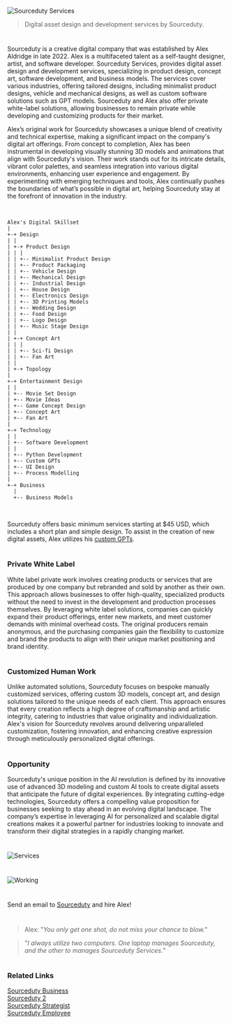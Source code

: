 ![Sourceduty Services](https://github.com/sourceduty/Sourceduty_Services/assets/123030236/6df944d0-f8b4-449e-a594-25a46c58f1bb)

> Digital asset design and development services by Sourceduty.

#

Sourceduty is a creative digital company that was established by Alex Aldridge in late 2022. Alex is a multifaceted talent as a self-taught designer, artist, and software developer. Sourceduty Services, provides digital asset design and development services, specializing in product design, concept art, software development, and business models. The services cover various industries, offering tailored designs, including minimalist product designs, vehicle and mechanical designs, as well as custom software solutions such as GPT models. Sourceduty and Alex also offer private white-label solutions, allowing businesses to remain private while developing and customizing products for their market. 

Alex’s original work for Sourceduty showcases a unique blend of creativity and technical expertise, making a significant impact on the company's digital art offerings. From concept to completion, Alex has been instrumental in developing visually stunning 3D models and animations that align with Sourceduty's vision. Their work stands out for its intricate details, vibrant color palettes, and seamless integration into various digital environments, enhancing user experience and engagement. By experimenting with emerging techniques and tools, Alex continually pushes the boundaries of what’s possible in digital art, helping Sourceduty stay at the forefront of innovation in the industry.

<br>

```
Alex's Digital Skillset
|
+-+ Design
| |
| +-+ Product Design
| | |
| | +-- Minimalist Product Design
| | +-- Product Packaging
| | +-- Vehicle Design
| | +-- Mechanical Design
| | +-- Industrial Design
| | +-- House Design
| | +-- Electronics Design
| | +-- 3D Printing Models
| | +-- Wedding Design
| | +-- Food Design
| | +-- Logo Design
| | +-- Music Stage Design
| |
| +-+ Concept Art
| | |
| | +-- Sci-fi Design
| | +-- Fan Art
| |
| +-+ Topology
|
+-+ Entertainment Design
| |
| +-- Movie Set Design
| +-- Movie Ideas
| +-- Game Concept Design
| +-- Concept Art
| +-- Fan Art
|
+-+ Technology
| |
| +-- Software Development
| |
| +-- Python Development
| +-- Custom GPTs
| +-- UI Design
| +-- Process Modelling
|
+-+ Business
  |
  +-- Business Models
```

<br>

Sourceduty offers basic minimum services starting at $45 USD, which includes a short plan and simple design. To assist in the creation of new digital assets, Alex utilizes his [custom GPTs](https://github.com/sourceduty/ChatGPT).

#
### Private White Label

White label private work involves creating products or services that are produced by one company but rebranded and sold by another as their own. This approach allows businesses to offer high-quality, specialized products without the need to invest in the development and production processes themselves. By leveraging white label solutions, companies can quickly expand their product offerings, enter new markets, and meet customer demands with minimal overhead costs. The original producers remain anonymous, and the purchasing companies gain the flexibility to customize and brand the products to align with their unique market positioning and brand identity.

#
### Customized Human Work

Unlike automated solutions, Sourceduty focuses on bespoke manually customized services, offering custom 3D models, concept art, and design solutions tailored to the unique needs of each client. This approach ensures that every creation reflects a high degree of craftsmanship and artistic integrity, catering to industries that value originality and individualization. Alex's vision for Sourceduty revolves around delivering unparalleled customization, fostering innovation, and enhancing creative expression through meticulously personalized digital offerings.

#
### Opportunity

Sourceduty's unique position in the AI revolution is defined by its innovative use of advanced 3D modeling and custom AI tools to create digital assets that anticipate the future of digital experiences. By integrating cutting-edge technologies, Sourceduty offers a compelling value proposition for businesses seeking to stay ahead in an evolving digital landscape. The company’s expertise in leveraging AI for personalized and scalable digital creations makes it a powerful partner for industries looking to innovate and transform their digital strategies in a rapidly changing market.

#

![Services](https://github.com/sourceduty/Sourceduty_Services/assets/123030236/54962180-b663-4407-8342-cfe18c24300b)

#

![Working](https://github.com/user-attachments/assets/44efb9d9-eb09-4dd5-ab46-cdd23ab74977)

#

Send an email to [Sourceduty](mailto:sourceduty@gmail.com) and hire Alex!

#

> Alex: "*You only get one shot, do not miss your chance to blow.*"

> "*I always utilize two computers. One laptop manages Sourceduty, and the other to manages Sourceduty Services.*"

#
### Related Links

[Sourceduty Business](https://github.com/sourceduty/Sourceduty_Business)
<br>
[Sourceduty 2](https://github.com/sourceduty/Sourceduty_2)
<br>
[Sourceduty Strategist](https://github.com/sourceduty/Sourceduty_Strategist)
<br>
[Sourceduty Employee](https://github.com/sourceduty/Sourceduty_Employee)

